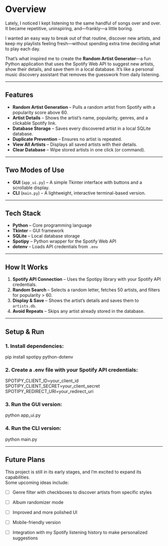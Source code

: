 # Overview

Lately, I noticed I kept listening to the same handful of songs over and over. It became repetitive, uninspiring, and—frankly—a little boring.  

I wanted an easy way to break out of that routine, discover new artists, and keep my playlists feeling fresh—without spending extra time deciding what to play each day.  

That’s what inspired me to create the **Random Artist Generator**—a fun Python application that uses the Spotify Web API to suggest new artists, show their details, and save them in a local database. It’s like a personal music discovery assistant that removes the guesswork from daily listening.  

---

## Features  

- **Random Artist Generation** – Pulls a random artist from Spotify with a popularity score above 60.  
- **Artist Details** – Shows the artist’s name, popularity, genres, and a clickable Spotify link.  
- **Database Storage** – Saves every discovered artist in a local SQLite database.  
- **Duplicate Prevention** – Ensures no artist is repeated.  
- **View All Artists** – Displays all saved artists with their details.  
- **Clear Database** – Wipe stored artists in one click (or command).  

---

## Two Modes of Use  

- **GUI** (`app_ui.py`) – A simple Tkinter interface with buttons and a scrollable display.  
- **CLI** (`main.py`) – A lightweight, interactive terminal-based version.  

---

## Tech Stack  

- **Python** – Core programming language  
- **Tkinter** – GUI framework  
- **SQLite** – Local database storage  
- **Spotipy** – Python wrapper for the Spotify Web API  
- **dotenv** – Loads API credentials from `.env`  

---

## How It Works  

1. **Spotify API Connection** – Uses the Spotipy library with your Spotify API credentials.  
2. **Random Search** – Selects a random letter, fetches 50 artists, and filters for popularity > 60.  
3. **Display & Save** – Shows the artist’s details and saves them to `artists.db`.  
4. **Avoid Repeats** – Skips any artist already stored in the database.  

---

## Setup & Run  

### 1. Install dependencies:
  pip install spotipy python-dotenv

### 2. Create a .env file with your Spotify API credentials:
SPOTIPY_CLIENT_ID=your_client_id  
SPOTIPY_CLIENT_SECRET=your_client_secret  
SPOTIPY_REDIRECT_URI=your_redirect_uri

### 3. Run the GUI version:
python app_ui.py

### 4. Run the CLI version:
python main.py

---

## Future Plans  

This project is still in its early stages, and I’m excited to expand its capabilities.  
Some upcoming ideas include:  

- [ ] Genre filter with checkboxes to discover artists from specific styles  
- [ ] Album randomizer mode  
- [ ] Improved and more polished UI  
- [ ] Mobile-friendly version  
- [ ] Integration with my Spotify listening history to make personalized suggestions 


